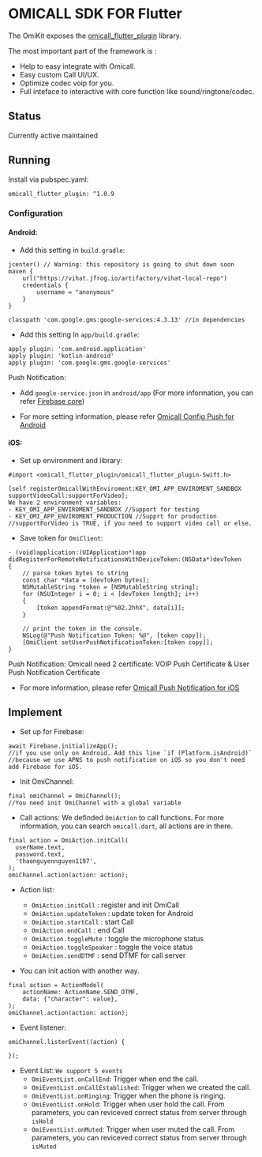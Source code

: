 # OMICALL SDK FOR Flutter

The OmiKit exposes the <a href="https://pub.dev/packages/omicall_flutter_plugin">omicall_flutter_plugin</a> library.

The most important part of the framework is :
- Help to easy integrate with Omicall.
- Easy custom Call UI/UX.
- Optimize codec voip for you.
- Full inteface to interactive with core function like sound/ringtone/codec.

## Status
Currently active maintained


## Running
Install via pubspec.yaml:

```
omicall_flutter_plugin: ^1.0.9
```

### Configuration

#### Android:

- Add this setting in `build.gradle`:

```
jcenter() // Warning: this repository is going to shut down soon
maven {
    url("https://vihat.jfrog.io/artifactory/vihat-local-repo")
    credentials {
        username = "anonymous"
    }
}
```

```
classpath 'com.google.gms:google-services:4.3.13' //in dependencies
```

- Add this setting In `app/build.gradle`:

```
apply plugin: 'com.android.application'
apply plugin: 'kotlin-android'
apply plugin: 'com.google.gms.google-services'
```

Push Notification:

- Add `google-service.json` in `android/app` (For more information, you can refer <a href="https://firebase.flutter.dev/docs/manual-installation/android">Firebase core</a>)

- For more setting information, please refer <a href="https://api.omicall.com/web-sdk/mobile-sdk/android-sdk/cau-hinh-push-notification">Omicall Config Push for Android</a>


#### iOS:

- Set up environment and library:

```
#import <omicall_flutter_plugin/omicall_flutter_plugin-Swift.h>

[self registerOmicallWithEnviroment:KEY_OMI_APP_ENVIROMENT_SANDBOX supportVideoCall:supportForVideo];
We have 2 environment variables:
- KEY_OMI_APP_ENVIROMENT_SANDBOX //Support for testing
- KEY_OMI_APP_ENVIROMENT_PRODUCTION //Supprt for production
//supportForVideo is TRUE, if you need to support video call or else.
```

- Save token for `OmiClient`:

```
- (void)application:(UIApplication*)app didRegisterForRemoteNotificationsWithDeviceToken:(NSData*)devToken
{
    // parse token bytes to string
    const char *data = [devToken bytes];
    NSMutableString *token = [NSMutableString string];
    for (NSUInteger i = 0; i < [devToken length]; i++)
    {
        [token appendFormat:@"%02.2hhX", data[i]];
    }
    
    // print the token in the console.
    NSLog(@"Push Notification Token: %@", [token copy]);
    [OmiClient setUserPushNotificationToken:[token copy]];
}

```
Push Notification:
Omicall need 2 certificate: VOIP Push Certificate & User Push Notification Certificate

- For more information, please refer <a href="https://api.omicall.com/web-sdk/mobile-sdk/ios-sdk/cau-hinh-push-notification">Omicall Push Notification for iOS</a>

## Implement
- Set up for Firebase:

```
await Firebase.initializeApp();
//if you use only on Android. Add this line `if (Platform.isAndroid)`
//because we use APNS to push notification on iOS so you don't need add Firebase for iOS.
```
- Init OmiChannel:

```
final omiChannel = OmiChannel();
//You need init OmiChannel with a global variable
```

- Call actions: We definded `OmiAction` to call functions. For more information, you can search `omicall.dart`, all actions are in there.

```
final action = OmiAction.initCall(
  userName.text,
  password.text,
  'thaonguyennguyen1197',
);
omiChannel.action(action: action);
```
* Action list:
  * `OmiAction.initCall` : register and init OmiCall
  * `OmiAction.updateToken` : update token for Android
  * `OmiAction.startCall` : start Call
  * `OmiAction.endCall` : end Call
  * `OmiAction.toggleMute` : toggle the microphone status
  * `OmiAction.toggleSpeaker` : toggle the voice status
  * `OmiAction.sendDTMF` : send DTMF for call server

* You can init action with another way.
```
final action = ActionModel(
    actionName: ActionName.SEND_DTMF,
    data: {"character": value},
);
omiChannel.action(action: action);
```

* Event listener:

```
omiChannel.listerEvent((action) {
  
});
```

* Event List: `We support 5 events`
  * `OmiEventList.onCallEnd`: Trigger when end the call.
  * `OmiEventList.onCallEstablished`: Trigger when we created the call.
  * `OmiEventList.onRinging`: Trigger when the phone is ringing.
  * `OmiEventList.onHold`: Trigger when user hold the call. From parameters, you can reviceved correct status from server through `isHold`
  * `OmiEventList.onMuted`: Trigger when user muted the call. From parameters, you can reviceved correct status from server through `isMuted`